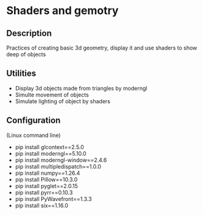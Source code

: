 # Shaders and gemotry

## Description
Practices of creating basic 3d geometry, display it and use shaders to show deep of objects

## Utilities
- Display 3d objects made from triangles by moderngl
- Simulte movement of objects
- Simulate lighting of object by shaders

## Configuration
(Linux command line)
- pip install glcontext==2.5.0
- pip install moderngl==5.10.0
- pip install moderngl-window==2.4.6
- pip install multipledispatch==1.0.0
- pip install numpy==1.26.4
- pip install Pillow==10.3.0
- pip install pyglet==2.0.15
- pip install pyrr==0.10.3
- pip install PyWavefront==1.3.3
- pip install six==1.16.0
